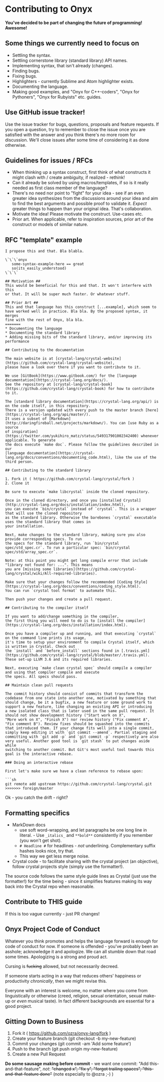 # Contributing to Onyx

**You've decided to be part of changing the future of programming! Awesome!**

## Some things we currently need to focus on ##

* Settling the syntax.
* Settling cornerstone library (standard library) API names.
* Implementing syntax, that isn't already (changes).
* Finding bugs.
* Fixing bugs.
* Highlighters - currently Sublime and Atom highlighter exists.
* Documenting the language.
* Making good examples, and "Onyx for C++-coders", "Onyx for Pythoners", "Onyx for Rubyists" etc. guides.

## Use GitHub issue tracker! ##

Use the issue tracker for bugs, questions, proposals and feature requests.
If you open a question, try to remember to close the issue once you are satisfied with the answer and you think there's no more room for discussion. We'll close issues after some time of considering it as done otherwise.

## Guidelines for issues / RFCs ##
- When thinking up a syntax construct, first think of what constructs it
  might clash with / create ambiguity, if realized - rethink!
- Can it already be solved by using macros/templates, if so is it really
  needed as first class member of the language?
- There's no need nor point to "fight" for your idea - see if an even
  greater idea synthesizes from the discussions around your idea and aim to
  find the best arguments and possible proof to validate it. _Expect_ greater
  things to happen than your original idea. That's collaboration.
- Motivate the idea! Please motivate the construct. Use-cases etc.
- Prior art. When applicable, refer to inspiration sources, prior art of
  the construct or models of similar nature.

## RFC "template" example ##

```text
I propose this and that. Bla blabla.

\`\`\`onyx
   some-syntax-example-here == great
   so(its_easily_understood)
\`\`\`

## Motivation ##
This would be beneficial for this and that. It won't interfere with this
or that. It will be super much faster. Or whatever stuff.

## Prior Art ##
This and that language has this construct [...example], which seem to
have worked well in practice. Bla bla. By the proposed syntax, it merges
fine with the rest of Onyx, bla bla.
=======
* Documenting the language
* Documenting the standard library
* Adding missing bits of the standard library, and/or improving its performance

## Contributing to the documentation

The main website is at [crystal-lang/crystal-website](https://github.com/crystal-lang/crystal-website),
please have a look over there if you want to contribute to it.

We use [GitBook](https://www.gitbook.com/) for the [language documentation](https://crystal-lang.org/docs/).
See the repository at [crystal-lang/crystal-book](https://github.com/crystal-lang/crystal-book) for how to contribute to it.

The [standard library documentation](https://crystal-lang.org/api/) is on the code itself, in this repository.
There is a version updated with every push to the master branch [here](https://crystal-lang.org/api/master/).
It uses a subset of [Markdown](http://daringfireball.net/projects/markdown/). You can [use Ruby as a source
of inspiration](https://twitter.com/yukihiro_matz/status/549317901002342400) whenever applicable. To generate
the docs execute `make doc`. Please follow the guidelines described in our
[language documentation](https://crystal-lang.org/docs/conventions/documenting_code.html), like the use of the third person.

## Contributing to the standard library

1. Fork it ( https://github.com/crystal-lang/crystal/fork )
2. Clone it

Be sure to execute `make libcrystal` inside the cloned repository.

Once in the cloned directory, and once you [installed Crystal](http://crystal-lang.org/docs/installation/index.html),
you can execute `bin/crystal` instead of `crystal`. This is a wrapper that will use the cloned repository
as the standard library. Otherwise the barebones `crystal` executable uses the standard library that comes in
your installation.

Next, make changes to the standard library, making sure you also provide corresponding specs. To run
the specs for the standard library, run `bin/crystal spec/std_spec.cr`. To run a particular spec: `bin/crystal spec/std/array_spec.cr`.

Note: at this point you might get long compile error that include "library not found for: ...". This means
you are [missing some libraries](https://github.com/crystal-lang/crystal/wiki/All-required-libraries).

Make sure that your changes follow the recommended [Coding Style](https://crystal-lang.org/docs/conventions/coding_style.html).
You can run `crystal tool format` to automate this.

Then push your changes and create a pull request.

## Contributing to the compiler itself

If you want to add/change something in the compiler,
the first thing you will need to do is to [install the compiler](https://crystal-lang.org/docs/installation/index.html).

Once you have a compiler up and running, and that executing `crystal` on the command line prints its usage,
it's time to setup your environment to compile Crystal itself, which is written in Crystal. Check out
the `install` and `before_install` sections found in [.travis.yml](https://github.com/crystal-lang/crystal/blob/master/.travis.yml).
These set-up LLVM 3.6 and its required libraries.

Next, executing `make clean crystal spec` should compile a compiler and using that compiler compile and execute
the specs. All specs should pass.

## Maintain clean pull requests

The commit history should consist of commits that transform the codebase from one state into another one, motivated by something that
should change, be it a bugfix, a new feature or some ground work to support a new feature, like changing an existing API or introducing
a new isolated class that is later used in the same pull request. It should not show development history ("Start work on X",
"More work on X", "Finish X") nor review history ("Fix comment A", "Fix comment B"). Review fixes should be squashed into the commits
that introduced them. If your change fits well into a single commit, simply keep editing it with `git commit --amend`. Partial staging and
committing with `git add -p` and `git commit -p` respectively are also very useful. Another good tool is `git stash` to put changes aside while
switching to another commit. But Git's most useful tool towards this goal is the interactive rebase.

### Doing an interactive rebase

First let's make sure we have a clean reference to rebase upon:

```sh
git remote add upstream https://github.com/crystal-lang/crystal.git
>>>>>>> foreign/master
```

Ok - you catch the drift - right?

## Formatting specifics ##

- MarkDown docs
    - use soft word-wrapping, and let paragraphs be one long line in literal. - Use `_italics_` and `**bold**` consistently if you remember (you won't get shot).
    - `# Headline #` for headlines - _not_ underlining. Complementary suffix hashes looks nice, try that.
    - This way we get less merge noise.
- Crystal code - to facilitate sharing with the crystal project (an objective), follow crystal projects style (simply use the formatter!).

The source code follows the same style guide lines as Crystal (just use the formatter!) for the time being - since it simplifies features making its way back into the Crystal repo when reasonable.

## Contribute to THIS guide ##

If this is too vague currently - just PR changes!

## Onyx Project Code of Conduct ##

Whatever you think promotes and helps the language forward is enough for code of conduct for now. If someone is offended - you've probably been an asshole;  acknowledge it and apologize. We can all stumble down that road some times. Apologizing is a strong and proud act.

Cursing is ~~fucking~~ allowed, but not necessarily decreed.

If someone starts acting in a way that reduces others' happiness or
productivity _chronically_, then we might revise this.

Everyone with an interest is welcome, no matter where you come from linguistically or otherwise (creed, religion, sexual orientation, sexual make-up or _even_ musical taste). In fact different backgrounds are essential for a good project.

## Gitting Down to Business ##

1. Fork it ( https://github.com/ozra/onyx-lang/fork )
2. Create your feature branch (git checkout -b my-new-feature)
3. Commit your changes (git commit -am 'Add some feature')
4. Push to the branch (git push origin my-new-feature)
5. Create a new Pull Request

**Do some sausage making before commit** - we want one commit: "Add this-and-that-feature", _not_: ~~"changed x", "fix y", "forgot trailing spaces", "this-and-that-feature done"~~ (note especially to @ozra ;-) )
